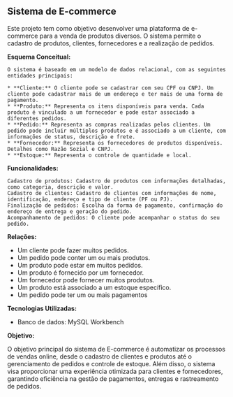 ## Sistema de E-commerce

Este projeto tem como objetivo desenvolver uma plataforma de e-commerce para a venda de produtos diversos.
O sistema permite o cadastro de produtos, clientes, fornecedores e a realização de pedidos.

**Esquema Conceitual:**

    O sistema é baseado em um modelo de dados relacional, com as seguintes entidades principais:
    
    * **Cliente:** O cliente pode se cadastrar com seu CPF ou CNPJ. Um cliente pode cadastrar mais de um endereço e ter mais de uma forma de pagamento.
    * **Produto:** Representa os itens disponíveis para venda. Cada produto é vinculado a um fornecedor e pode estar associado a diferentes pedidos.
    * **Pedido:** Representa as compras realizadas pelos clientes. Um pedido pode incluir múltiplos produtos e é associado a um cliente, com informações de status, descrição e frete.
    * **Fornecedor:** Representa os fornecedores de produtos disponíveis. Detalhes como Razão Sozial e CNPJ.
    * **Estoque:** Representa o controle de quantidade e local.
 

**Funcionalidades:**

    Cadastro de produtos: Cadastro de produtos com informações detalhadas, como categoria, descrição e valor.
    Cadastro de clientes: Cadastro de clientes com informações de nome, identificação, endereço e tipo de cliente (PF ou PJ).
    Finalização de pedidos: Escolha da forma de pagamento, confirmação do endereço de entrega e geração do pedido.
    Acompanhamento de pedidos: O cliente pode acompanhar o status do seu pedido.

**Relações:**

   * Um cliente pode fazer muitos pedidos.
   * Um pedido pode conter um ou mais produtos.
   * Um produto pode estar em muitos pedidos.
   * Um produto é fornecido por um fornecedor.
   * Um fornecedor pode fornecer muitos produtos.
   * Um produto está associado a um estoque específico.
   * Um pedido pode ter um ou mais pagamentos

**Tecnologias Utilizadas:**

   * Banco de dados: MySQL Workbench

**Objetivo:**

O objetivo principal do sistema de E-commerce é automatizar os processos de vendas online, desde o cadastro de clientes e produtos até o gerenciamento de pedidos e controle de estoque. Além disso, o sistema visa proporcionar uma experiência otimizada para clientes e fornecedores, garantindo eficiência na gestão de pagamentos, entregas e rastreamento de pedidos.
